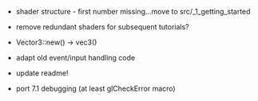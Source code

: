 * shader structure - first number missing...move to src/_1_getting_started
* remove redundant shaders for subsequent tutorials?
* Vector3::new() -> vec3()
* adapt old event/input handling code
* update readme!

* port 7.1 debugging (at least glCheckError macro)
